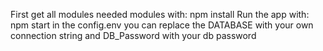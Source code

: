 First get all modules needed modules with: npm install
Run the app with: npm start
in the config.env you can replace the DATABASE with your own connection string and DB_Password with your db password